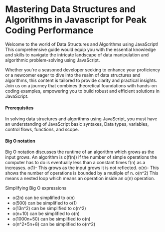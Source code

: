 # Mastering Data Structures and Algorithms in Javascript for Peak Coding Performance
Welcome to the world of Data Structures and Algorithms using JavaScript! This comprehensive guide would equip you with the essential knowledge and skills to navigate the intricate landscape of data manipulation and algorithmic problem-solving using JavaScript.

Whether you're a seasoned developer seeking to enhance your proficiency or a newcomer eager to dive into the realm of data structures and algorithms, this content is tailored to provide clarity and practical insights. Join us on a journey that combines theoretical foundations with hands-on coding examples, empowering  you to build robust and efficient solutions in JavaScript.

#### Prerequisites
In solving data structures and algorithms using JavaScript, you must have an understanding of JavaScript basic syntaxes, Data types, variables, control flows, functions, and scope.

#### Big O notation
Big O notation discusses the runtime of an algorithm which grows as the input grows.
An algorithm is o(f(n)) if the number of simple operations the computer has to do is eventually less than a constant times f(n) as a increases.
o(1)- This grows as the input  grows it is not reflected.
o(n)- This shows the number of operations is bounded by a mutilple of n.
o(n^2) This means a nested loop which means an operation inside an o(n) operation.

Simplifying Big O expressions
* o(2n) can be simplified to o(n)
* o(500) can be simplified to o(1)
* o(13n^2) can be simplified to o(n^2)
* o(n+10) can be simplified to o(n)
* o(1000n+50) can be simplified to o(n)
* o(n^2+5n+8) can be simplified to o(n^2)